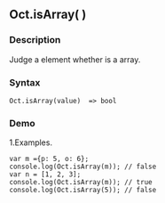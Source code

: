 ## Oct.isArray( )

### Description

Judge a element whether is a array.

### Syntax
	Oct.isArray(value)  => bool

### Demo

1.Examples.

	var m ={p: 5, o: 6};
	console.log(Oct.isArray(m)); // false
	var n = [1, 2, 3];
	console.log(Oct.isArray(m)); // true
	console.log(Oct.isArray(5)); // false